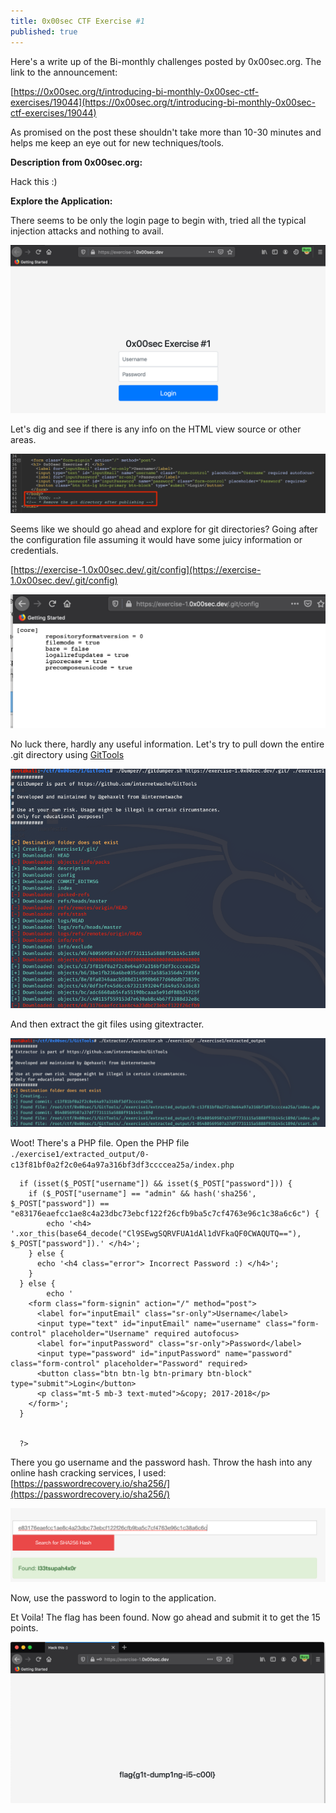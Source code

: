 ```yaml
---
title: 0x00sec CTF Exercise #1
published: true
---
```


Here's a write up of the Bi-monthly challenges posted by 0x00sec.org. The link to the announcement: 

[https://0x00sec.org/t/introducing-bi-monthly-0x00sec-ctf-exercises/19044](https://0x00sec.org/t/introducing-bi-monthly-0x00sec-ctf-exercises/19044)

As promised on the post these shouldn't take more than 10-30 minutes and helps me keep an eye out for new techniques/tools.

**Description from 0x00sec.org:**

Hack this :)

**Explore the Application:**

There seems to be only the login page to begin with, tried all the typical injection attacks and nothing to avail.

![login_page](assets/2020-02-16-0x00sec-Exercise-1/1.png)

Let's dig and see if there is any info on the HTML view source or other areas.

![login_page2](assets/2020-02-16-0x00sec-Exercise-1/2.png)

Seems like we should go ahead and explore for git directories? Going after the configuration file assuming it would have some juicy information or credentials. 

[https://exercise-1.0x00sec.dev/.git/config](https://exercise-1.0x00sec.dev/.git/config)

![login_page2](assets/2020-02-16-0x00sec-Exercise-1/3.png)

No luck there, hardly any useful information. Let's try to pull down the entire .git directory using [GitTools](https://github.com/internetwache/GitTools)

![login_page2](assets/2020-02-16-0x00sec-Exercise-1/4.png)

And then extract the git files using gitextracter.

![login_page2](assets/2020-02-16-0x00sec-Exercise-1/5.png)

Woot! There's a PHP file. Open the PHP file `./exercise1/extracted_output/0-c13f81bf0a2f2c0e64a97a316bf3df3ccccea25a/index.php`

```
  if (isset($_POST["username"]) && isset($_POST["password"])) {
    if ($_POST["username"] == "admin" && hash('sha256', $_POST["password"]) == "e83176eaefcc1ae8c4a23dbc73ebcf122f26cfb9ba5c7cf4763e96c1c38a6c6c") {
        echo '<h4> '.xor_this(base64_decode("Cl9SEwgSQRVFUA1dAl1dVFkaQF0CWAQUTQ=="), $_POST["password"]).' </h4>';
    } else {
      echo '<h4 class="error"> Incorrect Password :) </h4>';
    }
  } else {
        echo '
    <form class="form-signin" action="/" method="post">
      <label for="inputEmail" class="sr-only">Username</label>
      <input type="text" id="inputEmail" name="username" class="form-control" placeholder="Username" required autofocus>
      <label for="inputPassword" class="sr-only">Password</label>
      <input type="password" id="inputPassword" name="password" class="form-control" placeholder="Password" required>
      <button class="btn btn-lg btn-primary btn-block" type="submit">Login</button>
      <p class="mt-5 mb-3 text-muted">&copy; 2017-2018</p>
    </form>';
  }


  ?>

```

There you go username and the password hash. Throw the hash into any online hash cracking services, I used: [https://passwordrecovery.io/sha256/](https://passwordrecovery.io/sha256/)

![login_page2](assets/2020-02-16-0x00sec-Exercise-1/6.png)

Now, use the password to login to the application.

Et Voila! The flag has been found. Now go ahead and submit it to get the 15 points.

![login_page2](assets/2020-02-16-0x00sec-Exercise-1/7.png)
